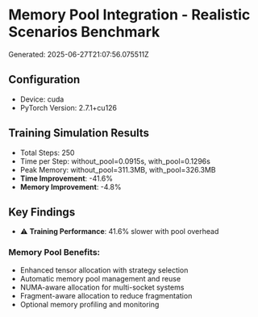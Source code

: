 # Memory Pool Integration - Realistic Scenarios Benchmark

Generated: 2025-06-27T21:07:56.075511Z

## Configuration

- Device: cuda
- PyTorch Version: 2.7.1+cu126

## Training Simulation Results

- Total Steps: 250
- Time per Step: without_pool=0.0915s, with_pool=0.1296s
- Peak Memory: without_pool=311.3MB, with_pool=326.3MB
- **Time Improvement**: -41.6%
- **Memory Improvement**: -4.8%

## Key Findings

- ⚠️ **Training Performance**: 41.6% slower with pool overhead

### Memory Pool Benefits:
- Enhanced tensor allocation with strategy selection
- Automatic memory pool management and reuse
- NUMA-aware allocation for multi-socket systems
- Fragment-aware allocation to reduce fragmentation
- Optional memory profiling and monitoring
